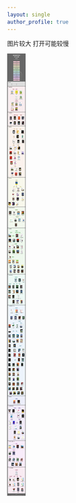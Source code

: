 ```yaml
---
layout: single
author_profile: true
---
```


图片较大 打开可能较慢

![GameProgrammerBooks](https://raw.githubusercontent.com/miloyip/game-programmer/master/game-programmer-zh-cn.jpg)
